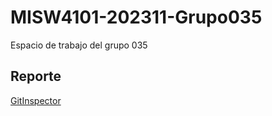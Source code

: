 # MISW4101-202311-Grupo035
Espacio de trabajo del grupo 035
 
## Reporte
[GitInspector](https://misw-4101-practicas.github.io/MISW4101-202311-Grupo035/reports)
